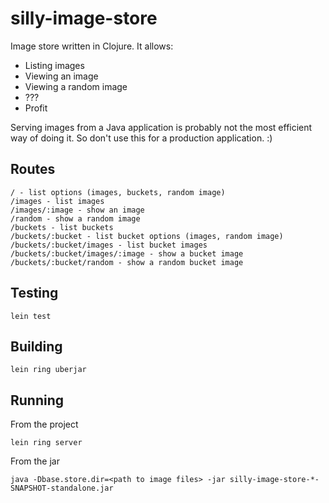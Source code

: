 # silly-image-store

Image store written in Clojure. It allows:

* Listing images
* Viewing an image
* Viewing a random image
* ???
* Profit

Serving images from a Java application is probably not the most efficient way of doing it. So don't use this for a production application. :)

## Routes

    / - list options (images, buckets, random image)
    /images - list images
    /images/:image - show an image
    /random - show a random image
    /buckets - list buckets
    /buckets/:bucket - list bucket options (images, random image)
    /buckets/:bucket/images - list bucket images
    /buckets/:bucket/images/:image - show a bucket image
    /buckets/:bucket/random - show a random bucket image


## Testing

    lein test
    
    
## Building

    lein ring uberjar

## Running

From the project
    
    lein ring server
    
From the jar

    java -Dbase.store.dir=<path to image files> -jar silly-image-store-*-SNAPSHOT-standalone.jar
